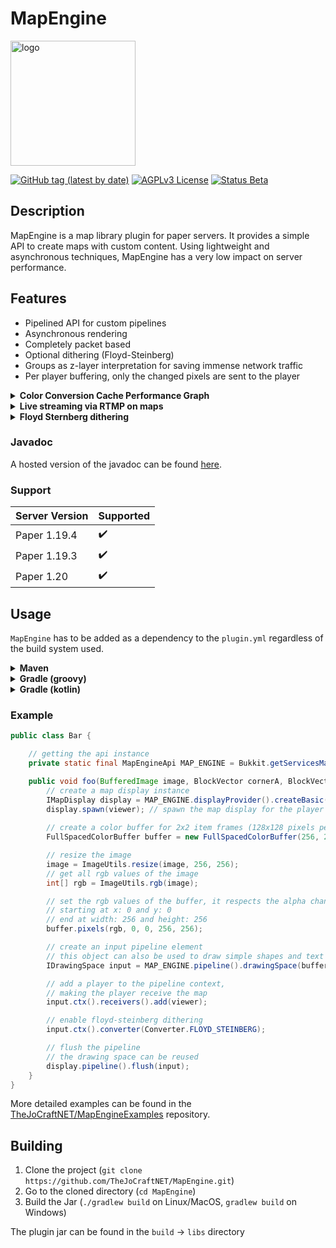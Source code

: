 # MapEngine

<img src="https://imgur.com/x3tR7jb.png" alt="logo" width="200">

[![GitHub tag (latest by date)](https://img.shields.io/github/v/tag/TheJoCraftNET/MapEngine?style=flat-square)](#)
[![AGPLv3 License](https://img.shields.io/badge/License-AGPL%20v3-yellow.svg?style=flat-square)](https://opensource.org/license/agpl-v3/)
[![Status Beta](https://img.shields.io/badge/Status-Beta-orange?style=flat-square)](#)

## Description

MapEngine is a map library plugin for paper servers. It provides a simple API to create maps with custom content.
Using lightweight and asynchronous techniques, MapEngine has a very low impact on server performance.

## Features

- Pipelined API for custom pipelines
- Asynchronous rendering
- Completely packet based
- Optional dithering (Floyd-Steinberg)
- Groups as z-layer interpretation for saving immense network traffic
- Per player buffering, only the changed pixels are sent to the player

<details>
<summary><strong>Color Conversion Cache Performance Graph</strong></summary>

![Performance Graph](https://i.imgur.com/TtVSqyq.png)

</details>

<details>
<summary><strong>Live streaming via RTMP on maps</strong></summary>
This is an example of a live stream on a map. The stream is played on a 7x4 map array.
The Stream source is 1920x1080@20 streamed with OBS.

[![Watch it here](https://i.imgur.com/h1e9ROE.png)](https://youtu.be/5tg_DX84eLw)

</details>

<details>
<summary><strong>Floyd Sternberg dithering</strong></summary>
This is an example of a map with Floyd-Steinberg dithering enabled. The stream is played on a 7x4 map array.
The Stream source is 1920x1080@20 streamed with OBS.

[![Watch it here](https://i.imgur.com/Q8Jg0oo.png)](https://youtu.be/b2wxlgllsQs)

</details>

### Javadoc
A hosted version of the javadoc can be found [here](https://mapengine.finndohrmann.de/javadoc/).

### Support

| Server Version | Supported |
|----------------|-----------|
| Paper 1.19.4   | ✔️        |
| Paper 1.19.3   | ✔️        |
| Paper 1.20     | ✔️        |

## Usage

`MapEngine` has to be added as a dependency to the `plugin.yml` regardless of the build system used.

<details>
<summary><strong>Maven</strong></summary>

```xml
<repositories>
    <repository>
        <id>tjcserver</id>
        <url>https://repo.thejocraft.net/releases/</url>
    </repository>
</repositories>
```

```xml
<dependencies>
    <dependency>
        <groupId>de.pianoman911</groupId>
        <artifactId>mapengine-api</artifactId>
        <version>1.5.0</version>
        <scope>provided</scope>
    </dependency>
</dependencies>
```
</details>


<details>
<summary><strong>Gradle (groovy)</strong></summary>

```groovy
repositories {
    maven {
        url = 'https://repo.thejocraft.net/releases/'
        name = 'tjcserver'
    }
}

dependencies {
    compileOnly 'de.pianoman911:mapengine-api:1.5.0'
}
```

</details>

<details>
<summary><strong>Gradle (kotlin)</strong></summary>

```kotlin
repositories {
    maven("https://repo.thejocraft.net/releases/") {
        name = "tjcserver"
    }
}

dependencies {
    compileOnly("de.pianoman911:mapengine-api:1.5.0")
}
```

</details>

### Example

```java
public class Bar {

    // getting the api instance
    private static final MapEngineApi MAP_ENGINE = Bukkit.getServicesManager().getRegistration(MapEngineApi.class).getProvider();

    public void foo(BufferedImage image, BlockVector cornerA, BlockVector cornerB, BlockFace facing, Player viewer) {
        // create a map display instance
        IMapDisplay display = MAP_ENGINE.displayProvider().createBasic(cornerA, cornerB, facing);
        display.spawn(viewer); // spawn the map display for the player
        
        // create a color buffer for 2x2 item frames (128x128 pixels per map)
        FullSpacedColorBuffer buffer = new FullSpacedColorBuffer(256, 256);

        // resize the image
        image = ImageUtils.resize(image, 256, 256);
        // get all rgb values of the image
        int[] rgb = ImageUtils.rgb(image);

        // set the rgb values of the buffer, it respects the alpha channel
        // starting at x: 0 and y: 0
        // end at width: 256 and height: 256
        buffer.pixels(rgb, 0, 0, 256, 256);

        // create an input pipeline element
        // this object can also be used to draw simple shapes and text
        IDrawingSpace input = MAP_ENGINE.pipeline().drawingSpace(buffer, display);

        // add a player to the pipeline context,
        // making the player receive the map
        input.ctx().receivers().add(viewer);

        // enable floyd-steinberg dithering
        input.ctx().converter(Converter.FLOYD_STEINBERG);

        // flush the pipeline
        // the drawing space can be reused
        display.pipeline().flush(input);
    }
}
```
More detailed examples can be found in the [TheJoCraftNET/MapEngineExamples](https://github.com/TheJoCraftNET/MapEngineExamples) repository.

## Building

1. Clone the project (`git clone https://github.com/TheJoCraftNET/MapEngine.git`)
2. Go to the cloned directory (`cd MapEngine`)
3. Build the Jar (`./gradlew build` on Linux/MacOS, `gradlew build` on Windows)

The plugin jar can be found in the `build` → `libs` directory
